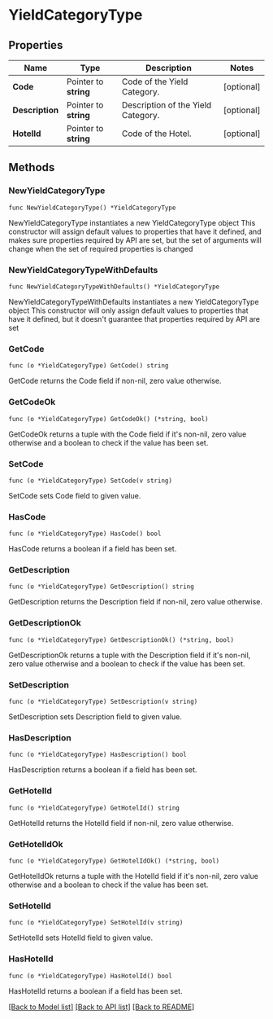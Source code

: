 # YieldCategoryType

## Properties

Name | Type | Description | Notes
------------ | ------------- | ------------- | -------------
**Code** | Pointer to **string** | Code of the Yield Category. | [optional] 
**Description** | Pointer to **string** | Description of the Yield Category. | [optional] 
**HotelId** | Pointer to **string** | Code of the Hotel. | [optional] 

## Methods

### NewYieldCategoryType

`func NewYieldCategoryType() *YieldCategoryType`

NewYieldCategoryType instantiates a new YieldCategoryType object
This constructor will assign default values to properties that have it defined,
and makes sure properties required by API are set, but the set of arguments
will change when the set of required properties is changed

### NewYieldCategoryTypeWithDefaults

`func NewYieldCategoryTypeWithDefaults() *YieldCategoryType`

NewYieldCategoryTypeWithDefaults instantiates a new YieldCategoryType object
This constructor will only assign default values to properties that have it defined,
but it doesn't guarantee that properties required by API are set

### GetCode

`func (o *YieldCategoryType) GetCode() string`

GetCode returns the Code field if non-nil, zero value otherwise.

### GetCodeOk

`func (o *YieldCategoryType) GetCodeOk() (*string, bool)`

GetCodeOk returns a tuple with the Code field if it's non-nil, zero value otherwise
and a boolean to check if the value has been set.

### SetCode

`func (o *YieldCategoryType) SetCode(v string)`

SetCode sets Code field to given value.

### HasCode

`func (o *YieldCategoryType) HasCode() bool`

HasCode returns a boolean if a field has been set.

### GetDescription

`func (o *YieldCategoryType) GetDescription() string`

GetDescription returns the Description field if non-nil, zero value otherwise.

### GetDescriptionOk

`func (o *YieldCategoryType) GetDescriptionOk() (*string, bool)`

GetDescriptionOk returns a tuple with the Description field if it's non-nil, zero value otherwise
and a boolean to check if the value has been set.

### SetDescription

`func (o *YieldCategoryType) SetDescription(v string)`

SetDescription sets Description field to given value.

### HasDescription

`func (o *YieldCategoryType) HasDescription() bool`

HasDescription returns a boolean if a field has been set.

### GetHotelId

`func (o *YieldCategoryType) GetHotelId() string`

GetHotelId returns the HotelId field if non-nil, zero value otherwise.

### GetHotelIdOk

`func (o *YieldCategoryType) GetHotelIdOk() (*string, bool)`

GetHotelIdOk returns a tuple with the HotelId field if it's non-nil, zero value otherwise
and a boolean to check if the value has been set.

### SetHotelId

`func (o *YieldCategoryType) SetHotelId(v string)`

SetHotelId sets HotelId field to given value.

### HasHotelId

`func (o *YieldCategoryType) HasHotelId() bool`

HasHotelId returns a boolean if a field has been set.


[[Back to Model list]](../README.md#documentation-for-models) [[Back to API list]](../README.md#documentation-for-api-endpoints) [[Back to README]](../README.md)


